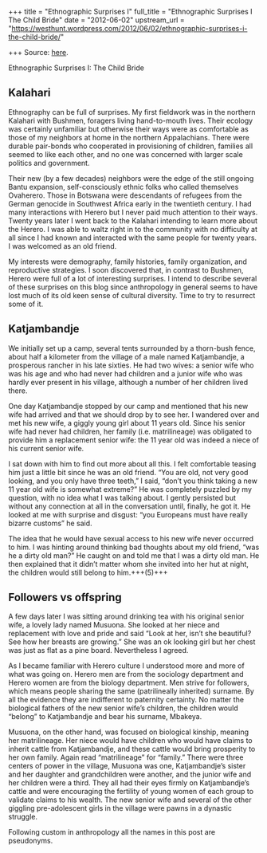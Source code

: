 +++
title = "Ethnographic Surprises I"
full_title = "Ethnographic Surprises I The Child Bride"
date = "2012-06-02"
upstream_url = "https://westhunt.wordpress.com/2012/06/02/ethnographic-surprises-i-the-child-bride/"

+++
Source: [here](https://westhunt.wordpress.com/2012/06/02/ethnographic-surprises-i-the-child-bride/).

Ethnographic Surprises I: The Child Bride

## Kalahari
Ethnography can be full of surprises. My first fieldwork was in the
northern Kalahari with Bushmen, foragers living hand-to-mouth lives.
Their ecology was certainly unfamiliar but otherwise their ways were as
comfortable as those of my neighbors at home in the northern
Appalachians. There were durable pair-bonds who cooperated in
provisioning of children, families all seemed to like each other, and no
one was concerned with larger scale politics and government.

Their new (by a few decades) neighbors were the edge of the still
ongoing Bantu expansion, self-consciously ethnic folks who called
themselves Ovaherero. Those in Botswana were descendants of refugees
from the German genocide in Southwest Africa early in the twentieth
century. I had many interactions with Herero but I never paid much
attention to their ways. Twenty years later I went back to the Kalahari
intending to learn more about the Herero. I was able to waltz right in
to the community with no difficulty at all since I had known and
interacted with the same people for twenty years. I was welcomed as an
old friend.

My interests were demography, family histories, family organization, and
reproductive strategies. I soon discovered that, in contrast to
Bushmen, Herero were full of a lot of interesting surprises. I intend
to describe several of these surprises on this blog since anthropology
in general seems to have lost much of its old keen sense of cultural
diversity. Time to try to resurrect some of it.

## Katjambandje
We initially set up a camp, several tents surrounded by a thorn-bush
fence, about half a kilometer from the village of a male named
Katjambandje, a prosperous rancher in his late sixties. He had two
wives: a senior wife who was his age and who had never had children and
a junior wife who was hardly ever present in his village, although a
number of her children lived there.

One day Katjambandje stopped by our camp and mentioned that his new wife
had arrived and that we should drop by to see her. I wandered over and
met his new wife, a giggly young girl about 11 years old. Since his
senior wife had never had children, her family (i.e. matrilineage) was
obligated to provide him a replacement senior wife: the 11 year old was
indeed a niece of his current senior wife.

I sat down with him to find out more about all this. I felt comfortable
teasing him just a little bit since he was an old friend. “You are old,
not very good looking, and you only have three teeth,” I said, “don’t
you think taking a new 11 year old wife is somewhat extreme?” He was
completely puzzled by my question, with no idea what I was talking
about. I gently persisted but without any connection at all in the
conversation until, finally, he got it. He looked at me with surprise
and disgust: “you Europeans must have really bizarre customs” he said.

The idea that he would have sexual access to his new wife never occurred
to him. I was hinting around thinking bad thoughts about my old
friend, “was he a dirty old man?” He caught on and told me that I was a
dirty old man. He then explained that it didn’t matter whom she invited
into her hut at night, the children would still belong to him.+++(5)+++

## Followers vs offspring
A few days later I was sitting around drinking tea with his original
senior wife, a lovely lady named Musuona. She looked at her niece and
replacement with love and pride and said “Look at her, isn’t she
beautiful? See how her breasts are growing.” She was an ok looking
girl but her chest was just as flat as a pine board. Nevertheless I
agreed.

As I became familiar with Herero culture I understood more and more of
what was going on. Herero men are from the sociology department and
Herero women are from the biology department. Men strive for followers,
which means people sharing the same (patrilineally inherited) surname.
By all the evidence they are indifferent to paternity certainty. No
matter the biological fathers of the new senior wife’s children, the
children would “belong” to Katjambandje and bear his surname, Mbakeya.

Musuona, on the other hand, was focused on biological kinship, meaning
her matrilineage. Her niece would have children who would have claims
to inherit cattle from Katjambandje, and these cattle would bring
prosperity to her own family. Again read “matrilineage” for “family.”
There were three centers of power in the village, Musuona was one,
Katjambandje’s sister and her daughter and grandchildren were another,
and the junior wife and her children were a third. They all had their
eyes firmly on Katjambandje’s cattle and were encouraging the fertility
of young women of each group to validate claims to his wealth. The new
senior wife and several of the other giggling pre-adolescent girls in
the village were pawns in a dynastic struggle.

Following custom in anthropology all the names in this post are
pseudonyms.

